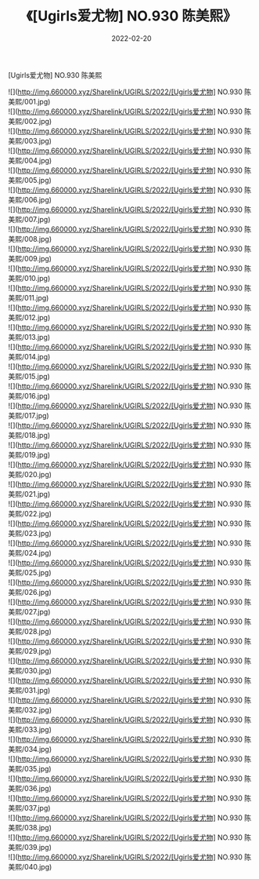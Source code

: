 ﻿---
layout: post
title:  《[Ugirls爱尤物] NO.930 陈美熙》
date:   2022-02-20
img: http://img.660000.xyz/Sharelink/UGIRLS/2022/[Ugirls爱尤物] NO.930 陈美熙/000.jpg
categories: [美女, 清纯, 唯美]
---

[Ugirls爱尤物] NO.930 陈美熙

 ![](http://img.660000.xyz/Sharelink/UGIRLS/2022/[Ugirls爱尤物] NO.930 陈美熙/001.jpg) <br>![](http://img.660000.xyz/Sharelink/UGIRLS/2022/[Ugirls爱尤物] NO.930 陈美熙/002.jpg) <br>![](http://img.660000.xyz/Sharelink/UGIRLS/2022/[Ugirls爱尤物] NO.930 陈美熙/003.jpg) <br>![](http://img.660000.xyz/Sharelink/UGIRLS/2022/[Ugirls爱尤物] NO.930 陈美熙/004.jpg) <br>![](http://img.660000.xyz/Sharelink/UGIRLS/2022/[Ugirls爱尤物] NO.930 陈美熙/005.jpg) <br>![](http://img.660000.xyz/Sharelink/UGIRLS/2022/[Ugirls爱尤物] NO.930 陈美熙/006.jpg) <br>![](http://img.660000.xyz/Sharelink/UGIRLS/2022/[Ugirls爱尤物] NO.930 陈美熙/007.jpg) <br>![](http://img.660000.xyz/Sharelink/UGIRLS/2022/[Ugirls爱尤物] NO.930 陈美熙/008.jpg) <br>![](http://img.660000.xyz/Sharelink/UGIRLS/2022/[Ugirls爱尤物] NO.930 陈美熙/009.jpg) <br>![](http://img.660000.xyz/Sharelink/UGIRLS/2022/[Ugirls爱尤物] NO.930 陈美熙/010.jpg) <br>![](http://img.660000.xyz/Sharelink/UGIRLS/2022/[Ugirls爱尤物] NO.930 陈美熙/011.jpg) <br>![](http://img.660000.xyz/Sharelink/UGIRLS/2022/[Ugirls爱尤物] NO.930 陈美熙/012.jpg) <br>![](http://img.660000.xyz/Sharelink/UGIRLS/2022/[Ugirls爱尤物] NO.930 陈美熙/013.jpg) <br>![](http://img.660000.xyz/Sharelink/UGIRLS/2022/[Ugirls爱尤物] NO.930 陈美熙/014.jpg) <br>![](http://img.660000.xyz/Sharelink/UGIRLS/2022/[Ugirls爱尤物] NO.930 陈美熙/015.jpg) <br>![](http://img.660000.xyz/Sharelink/UGIRLS/2022/[Ugirls爱尤物] NO.930 陈美熙/016.jpg) <br>![](http://img.660000.xyz/Sharelink/UGIRLS/2022/[Ugirls爱尤物] NO.930 陈美熙/017.jpg) <br>![](http://img.660000.xyz/Sharelink/UGIRLS/2022/[Ugirls爱尤物] NO.930 陈美熙/018.jpg) <br>![](http://img.660000.xyz/Sharelink/UGIRLS/2022/[Ugirls爱尤物] NO.930 陈美熙/019.jpg) <br>![](http://img.660000.xyz/Sharelink/UGIRLS/2022/[Ugirls爱尤物] NO.930 陈美熙/020.jpg) <br>![](http://img.660000.xyz/Sharelink/UGIRLS/2022/[Ugirls爱尤物] NO.930 陈美熙/021.jpg) <br>![](http://img.660000.xyz/Sharelink/UGIRLS/2022/[Ugirls爱尤物] NO.930 陈美熙/022.jpg) <br>![](http://img.660000.xyz/Sharelink/UGIRLS/2022/[Ugirls爱尤物] NO.930 陈美熙/023.jpg) <br>![](http://img.660000.xyz/Sharelink/UGIRLS/2022/[Ugirls爱尤物] NO.930 陈美熙/024.jpg) <br>![](http://img.660000.xyz/Sharelink/UGIRLS/2022/[Ugirls爱尤物] NO.930 陈美熙/025.jpg) <br>![](http://img.660000.xyz/Sharelink/UGIRLS/2022/[Ugirls爱尤物] NO.930 陈美熙/026.jpg) <br>![](http://img.660000.xyz/Sharelink/UGIRLS/2022/[Ugirls爱尤物] NO.930 陈美熙/027.jpg) <br>![](http://img.660000.xyz/Sharelink/UGIRLS/2022/[Ugirls爱尤物] NO.930 陈美熙/028.jpg) <br>![](http://img.660000.xyz/Sharelink/UGIRLS/2022/[Ugirls爱尤物] NO.930 陈美熙/029.jpg) <br>![](http://img.660000.xyz/Sharelink/UGIRLS/2022/[Ugirls爱尤物] NO.930 陈美熙/030.jpg) <br>![](http://img.660000.xyz/Sharelink/UGIRLS/2022/[Ugirls爱尤物] NO.930 陈美熙/031.jpg) <br>![](http://img.660000.xyz/Sharelink/UGIRLS/2022/[Ugirls爱尤物] NO.930 陈美熙/032.jpg) <br>![](http://img.660000.xyz/Sharelink/UGIRLS/2022/[Ugirls爱尤物] NO.930 陈美熙/033.jpg) <br>![](http://img.660000.xyz/Sharelink/UGIRLS/2022/[Ugirls爱尤物] NO.930 陈美熙/034.jpg) <br>![](http://img.660000.xyz/Sharelink/UGIRLS/2022/[Ugirls爱尤物] NO.930 陈美熙/035.jpg) <br>![](http://img.660000.xyz/Sharelink/UGIRLS/2022/[Ugirls爱尤物] NO.930 陈美熙/036.jpg) <br>![](http://img.660000.xyz/Sharelink/UGIRLS/2022/[Ugirls爱尤物] NO.930 陈美熙/037.jpg) <br>![](http://img.660000.xyz/Sharelink/UGIRLS/2022/[Ugirls爱尤物] NO.930 陈美熙/038.jpg) <br>![](http://img.660000.xyz/Sharelink/UGIRLS/2022/[Ugirls爱尤物] NO.930 陈美熙/039.jpg) <br>![](http://img.660000.xyz/Sharelink/UGIRLS/2022/[Ugirls爱尤物] NO.930 陈美熙/040.jpg) <br>
